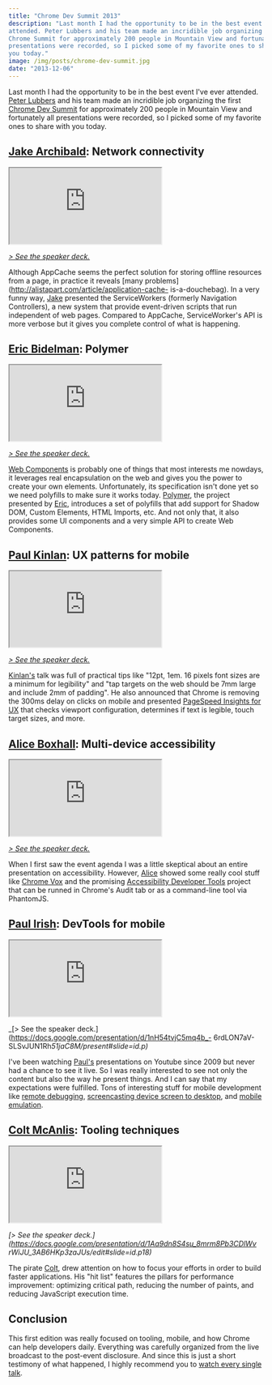 ```yaml
---
title: "Chrome Dev Summit 2013"
description: "Last month I had the opportunity to be in the best event I've ever
attended. Peter Lubbers and his team made an incridible job organizing the first
Chrome Summit for approximately 200 people in Mountain View and fortunately all
presentations were recorded, so I picked some of my favorite ones to share with
you today."
image: /img/posts/chrome-dev-summit.jpg
date: "2013-12-06"
---
```


Last month I had the opportunity to be in the best event I've ever attended. [Peter Lubbers](https://twitter.com/peterlubbers) and his team made an incridible job organizing the first [Chrome Dev Summit](http://developer.chrome.com/devsummit) for approximately 200 people in Mountain View and fortunately all presentations were recorded, so I picked some of my favorite ones to share with you today.

<!-- more -->

## [Jake Archibald](https://twitter.com/jaffathecake): Network connectivity

<div class="iframe-wrap">
  <iframe src="http://www.youtube.com/embed/Z7sRMg0f5Hk">
  </iframe>
</div>

_[> See the speaker deck.](https://speakerdeck.com/jaffathecake/network-optional)_

Although AppCache seems the perfect solution for storing offline resources from a page, in practice it reveals [many problems](http://alistapart.com/article/application-cache- is-a-douchebag). In a very funny way, [Jake](https://twitter.com/jaffathecake) presented the ServiceWorkers (formerly Navigation Controllers), a new system that provide event-driven scripts that run independent of web pages. Compared to AppCache, ServiceWorker's API is more verbose but it gives you complete control of what is happening.

## [Eric Bidelman](https://twitter.com/ebidel): Polymer

<div class="iframe-wrap">
  <iframe src="http://www.youtube.com/embed/DH1vTVkqCDQ">
  </iframe>
</div>

_[> See the speaker deck.](http://html5-demos.appspot.com/static/cds2013/index.html)_

[Web Components](http://webcomponentsorg.github.io/webcomponents.org/) is probably one of things that most interests me nowdays, it leverages real encapsulation on the web and gives you the power to create your own elements. Unfortunately, its specification isn't done yet so we need polyfills to make sure it works today. [Polymer](http://www.polymer-project.org/), the project presented by [Eric](https://twitter.com/ebidel), introduces a set of polyfills that add support for Shadow DOM, Custom Elements, HTML Imports, etc. And not only that, it also provides some UI components and a very simple API to create Web Components.

## [Paul Kinlan](https://twitter.com/Paul_Kinlan): UX patterns for mobile

<div class="iframe-wrap">
  <iframe src="http://www.youtube.com/embed/j3YbNHtnYo4">
  </iframe>
</div>

_[> See the speaker deck.](http://mobile-ux.appspot.com/)_

[Kinlan's](https://twitter.com/Paul_Kinlan) talk was full of practical tips like "12pt, 1em. 16 pixels font sizes are a minimum for legibility" and "tap targets on the web should be 7mm large and include 2mm of padding". He also announced that Chrome is removing the 300ms delay on clicks on mobile and presented [PageSpeed Insights for UX](https://developers.google.com/speed/pagespeed/insights/?ux=1) that checks viewport configuration, determines if text is legible, touch target sizes, and more.

## [Alice Boxhall](https://twitter.com/alice_boxhall): Multi-device accessibility

<div class="iframe-wrap">
  <iframe src="http://www.youtube.com/embed/E0ojKLzXoZ4">
  </iframe>
</div>

_[> See the speaker deck.](https://docs.google.com/presentation/d/1xKlQZRHyLPXvrTdGkGIumc24bT4_kxRmdqIC_b7fngo/pub?start=false&loop=false&delayms=3000)_

When I first saw the event agenda I was a little skeptical about an entire presentation on accessibility. However, <a href="https://twitter.com/alice_boxhall">Alice</a> showed some really cool stuff like <a href="https://www.youtube.com/watch?v=OKBaTRbi7p8">Chrome Vox</a> and the promising <a href="https://github.com/GoogleChrome/accessibility- developer-tools">Accessibility Developer Tools</a> project that can be runned in Chrome's Audit tab or as a command-line tool via PhantomJS.

## [Paul Irish](https://twitter.com/paul_irish): DevTools for mobile

<div class="iframe-wrap">
  <iframe src="http://www.youtube.com/embed/gZH1d2Co1X0">
  </iframe>
</div>

_[> See the speaker deck.](https://docs.google.com/presentation/d/1nH54tvjC5mq4b_-
6rdLON7aV-SLSvJUN1Rh*51jaC8M/present#slide=id.p)*

I've been watching [Paul's](https://twitter.com/paul_irish) presentations on Youtube since 2009 but never had a chance to see it live. So I was really interested to see not only the content but also the way he present things. And I can say that my expectations were fulfilled. Tons of interesting stuff for mobile development like [remote debugging](http://www.html5rocks.com/en/tutorials/developertools/mobile/), [screencasting device screen to desktop](http://www.youtube.com/watch?v=Q7rEFEMpwe4), and [mobile emulation](http://www.youtube.com/watch?v=z7sTRdSpA04).

## [Colt McAnlis](https://twitter.com/duhroach): Tooling techniques

<div class="iframe-wrap">
  <iframe src="http://www.youtube.com/embed/8MMmg3bDOjc">
  </iframe>
</div>

_[> See the speaker deck.](https://docs.google.com/presentation/d/1Aa9dn8S4su_8mrm8Pb3CDlWv
rWiJU_3AB6HKp3zaJUs/edit#slide=id.p18)_

The pirate [Colt](https://twitter.com/duhroach), drew attention on how to focus your efforts in order to build faster applications. His "hit list" features the pillars for performance improvement: optimizing critical path, reducing the number of paints, and reducing JavaScript execution time.

## Conclusion

This first edition was really focused on tooling, mobile, and how Chrome can help developers daily. Everything was carefully organized from the live broadcast to the post-event disclosure. And since this is just a short testimony of what happened, I highly recommend you to [watch every single talk](http://www.youtube.com/playlist?list=PLOU2XLYxmsIJblRBPqrwisutm3dxoa43P).
